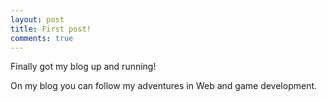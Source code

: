 ```yaml
---
layout: post
title: First post!
comments: true
---
```


Finally got my blog up and running!

On my blog you can follow my adventures in Web and game development.

